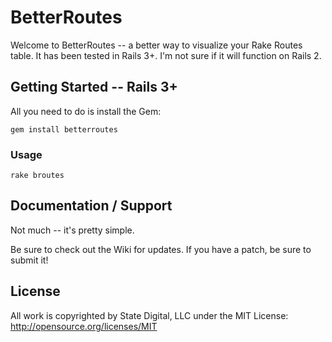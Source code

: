 # BetterRoutes #

Welcome to BetterRoutes -- a better way to visualize your Rake Routes table.  It has been tested in Rails 3+.  I'm not sure if it will function on Rails 2.


## Getting Started -- Rails 3+ ##

All you need to do is install the Gem:

    gem install betterroutes


### Usage ###

    rake broutes


## Documentation / Support ##

Not much -- it's pretty simple.

Be sure to check out the Wiki for updates.  If you have a patch, be sure to submit it!


## License ##

All work is copyrighted by State Digital, LLC under the MIT License:  http://opensource.org/licenses/MIT
